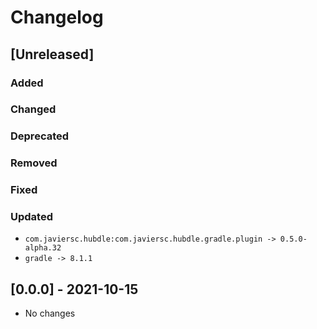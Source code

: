 # Changelog

## [Unreleased]

### Added

### Changed

### Deprecated

### Removed

### Fixed

### Updated

- `com.javiersc.hubdle:com.javiersc.hubdle.gradle.plugin -> 0.5.0-alpha.32`
- `gradle -> 8.1.1`

## [0.0.0] - 2021-10-15

- No changes
